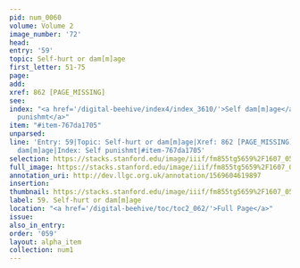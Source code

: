 ```yaml
---
pid: num_0060
volume: Volume 2
image_number: '72'
head: 
entry: '59'
topic: Self-hurt or dam[m]age
first_letter: 51-75
page: 
add: 
xref: 862 [PAGE_MISSING]
see: 
index: "<a href='/digital-beehive/index4/index_3610/'>Self dam[m]age</a>|<a href='/digital-beehive/index4/index_3627/'>Self
  punishmt</a>"
item: "#item-767da1705"
unparsed: 
line: 'Entry: 59|Topic: Self-hurt or dam[m]age|Xref: 862 [PAGE_MISSING]|Index: Self
  dam[m]age|Index: Self punishmt|#item-767da1705'
selection: https://stacks.stanford.edu/image/iiif/fm855tg5659%2F1607_0539/832,3845,2924,646/full/0/default.jpg
full_image: https://stacks.stanford.edu/image/iiif/fm855tg5659%2F1607_0539/full/full/0/default.jpg
annotation_uri: http://dev.llgc.org.uk/annotation/1569604619897
insertion: 
thumbnail: https://stacks.stanford.edu/image/iiif/fm855tg5659%2F1607_0539/832,3845,600,180/250,/0/default.jpg
label: 59. Self-hurt or dam[m]age
location: "<a href='/digital-beehive/toc/toc2_062/'>Full Page</a>"
issue: 
also_in_entry: 
order: '059'
layout: alpha_item
collection: num1
---
```

